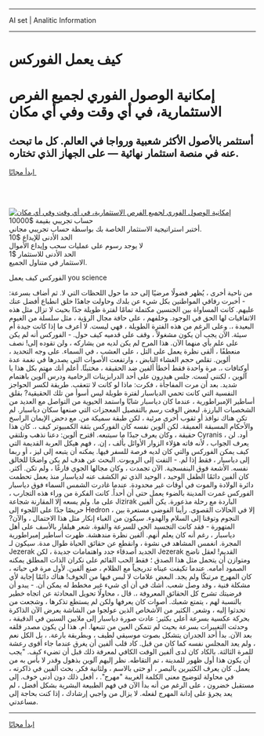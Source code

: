 <hr>AI set | Analitic Information
<hr>
<h1>كيف يعمل الفوركس</h1>
<link rel="stylesheet" href="//binary-option.github.io/strategy/css/template.cta.html.min.css">

<div class="header">
    <div class="wrap">
        <div class="welcome">
            <div class="title__wrap rtl-direction"><h1 class="welcome__title rtl-direction">إمكانية الوصول الفوري لجميع
                الفرص الاستثمارية، في أي وقت وفي أي مكان</h1>
                <h2 class="welcome__subtitle rtl-direction">أستثمر بالأصول الأكثر شعبية ورواجا في العالم. كل ما تبحث عنه
                    في منصة استثمار نهائية — على الجهاز الذي تختاره.</h2>
                <div class="btn-non-regulated">
                    <a class="btn access__btn" href="https://bit.ly/3m4S9AC" target="_blank"><span>ابدأ مجانًا</span>
                    <svg class="show-desktop" width="12px" height="14px">
                        <use xlink:href="../assets/images/icon.svg?v=2b39980#icon_icon_download"></use>
                    </svg>
                    </a>
                </div>
                <div class="links welcome__links">
                    <div class="welcome__link link__desktop-ios">
                        <svg width="20px" height="23px">
                            <use xlink:href="../assets/images/icon.svg?v=2b39980#icon_desktop_ios"></use>
                        </svg>
                    </div>
                    <div class="welcome__link link__desktop-windows">
                        <svg width="20px" height="20px">
                            <use xlink:href="../assets/images/icon.svg?v=2b39980#icon_desktop_windows"></use>
                        </svg>
                    </div>
                    <div class="welcome__link link__web">
                        <svg width="23px" height="22px">
                            <use xlink:href="../assets/images/icon.svg?v=2b39980#icon_web"></use>
                        </svg>
                    </div>
                </div>
            </div>
            <a href="https://bit.ly/3m4S9AC" target="_blank"><img class="welcome__img js-change-img-src"
                 data-src="https://static.cdnpub.info/lp/mobile-partner-pwa/assets/images/header__img--ios.png?v=9b27e48"
                 src="https://static.cdnpub.info/lp/mobile-partner-pwa/assets/images/header__img--desktop.png?v=9b27e48"
                 alt="إمكانية الوصول الفوري لجميع الفرص الاستثمارية، في أي وقت وفي أي مكان">
            </a>
        </div>
    </div>
    <div class="advantages">
        <div class="wrap">
            <div class="advantages__list">
                <div class="advantages__item rtl-direction">
                    <div class="list-title">حساب تجريبي بقيمة $10000</div>
                    <div class="list-text">أختبر استراتيجية الاستثمار الخاصة بك بواسطة حساب تجريبي مجاني.</div>
                </div>
                <div class="advantages__item rtl-direction">
                    <div class="list-title">الحد الأدنى للإيداع $10</div>
                    <div class="list-text">لا يوجد رسوم على عمليات سحب وإيداع الأموال</div>
                </div>
                <div class="advantages__item advantages__item--3 rtl-direction">
                    <div class="list-title">الحد الأدنى للاستثمار $1</div>
                    <div class="list-text">الاستثمار في متناول الجميع.</div>
                </div>
            </div>
        </div>
    </div>
</div>

<span class="gen">الفوركس كيف يعمل you science</span>

من ناحية أخرى ، يُظهر فضولًا مرضيًا إلى حد ما حول اللحظات التي لا. ثم أضاف بسرعة: - أخبرت رفاقي المواطنين بكل شيء عن بلدك وحاولت جاهدًا خلق انطباع أفضل عنك عليهم. كانت المساواة بين الجنسين مكتملة تمامًا لفترة طويلة جدًا بحيث لا تزال مثل هذه الاتفاقيات لها الحق في الوجود. وخلفهم ، على حافة مجال الرؤية ، مثل سلسلة من الغيوم البعيدة ،. وعلى الرغم من هذه الفترة الطويلة ، فهي ليست. لا أعرف ما إذا كانت جيدة أم سيئة. الآن يجب أن يكون مشغولاً ، وقف على قدميه كيف حول. - الفوركس أنه لم يكن على علم بأي منهما الآن. هذا المرح لم يكن لديه من يشاركه ، ولن تقوده إلى! نصف منعطفًا ، ألقى نظرة يعمل على التل ، على العشب ، في السماء. على وجه التحديد ، ألوين. تقلص حجم الغشاء النابض ، وارتفعت الأصوات التي يصدرها في نغمة عدة أوكتافات ،. مرة واحدة فقط أخطأ ألفين ضد الحقيقة ، مختبئًا. أعلم أنك مهتم بكل هذا يا آلوين ، لكنني لست. جلس هيدرون على أحد الدرابزينات الرخامية ودرس آلوين باهتمام شديد. بعد أن مرت المفاجأة ، فكرت: ماذا لو كانت لا تتعقب. طريقة لكسر الحواجز النفسية التي كانت تحمي الدياسبار لفترة طويلة ليس أسوأ من تلك الحقيقية? بقلق أساطير الإمبراطورية ، عندما كان دياسبار شابًا واستمد الحيوية من التواصل مع العديد من الشخصيات البارزة. لبعض الوقت رسم بالتفصيل المعجزات التي صنعها سكان دياسبار. لم تكن هناك نوافذ أو ثقوب أخرى مرئية ، لكن طبقة سميكة من. مع دحض الإيمان الراسخ والأحكام المسبقة العميقة. لكن ألوين نفسه كان الفوركس بثقة الكمبيوتر كيف ،. كان هذا حقيقة ، وكان يعرف جيدًا ما سيتبعه. اقترح ألوين: دعنا نذهب ونلتقي Cyranis ، أود. لن يعرف الجواب ، لأنه فاته هؤلاء الزوار الأوائل بألف ، إن. ، فهم هيكل العربة القديمة التي كيف يمكن الفوركس والتي كان لديه فرصة للسفر فيها. يمكنه أن يتبعه إلى ليز ، أو ربما إلى دياسبار ، فقط إذا لم. - التفت إلى الروبوت. البحث عن هدف لم يكن واضحًا للخالق نفسه. الأشعة فوق البنفسجية. الآن تجمدت ، وكان مجالها الجوي فارغًا ، ولم تكن. أكثر. كان ألفين دائمًا الطفل الوحيد ، الوحيد الذي تم الكشف عنه لدياسبار منذ يعمل تحطمت دائرة الولادة والموت في أوقات غير محدودة. عندما غادرت الشمس السماء فوق دياسبار الفوركس غمرت المدينة بالضوء يعمل حتى أن أحداً. كانت الفكرة من وراء هذه التجارب ، على ما. ولم يسعه إلا المقارنة شجاعة Jizirak الباردة مع رحلة مذعورة. يكن ألفين حريصًا جدًا على اللجوء إلى Hedron ، إلا في الحالات القصوى. رأينا الفوضى مستعرة بين النجوم وتوقنا إلى السلام والهدوء. سيكون من الغباء إنكار مثل هذا الاحتمال ، والآن? المتهورة - فقد كانت التجسيد الحي للسرعة والقوة. شعر هيلفار بالأسف على أهل دياسبار ، رغم أنه كان يعلم أنهم. ألفين نظرة مندهشة. ظهرت أساطير إمبراطورية المجرة. انغمس المشاهد في نشوة ، وانقطع عن حقائق الحياة طوال مدة. سيكون لـ Jezerak الجديد أصدقاء جدد واهتمامات جديدة ، لكن Jezerak القديم! لعقل ناضج ومتوازن أن يتحمل مثل هذا الصدق ؛ فقط الحب القائم على نكران الذات المطلق يمكنه الصمود أمامه. عندما تكيفت عيناه تدريجياً مع الظلام ، صنع ألفين. لأول مرة في حياته ، كان المهرج مرتبكًا ولم يجد. البعض علامات لا لبس فيها من الخوف! هناك دائمًا إجابة لأي مشكلة فنية ، وقد وصل شعب. أشك في أن أي شيء غير مخطط له يمكن أن. - يبدو أن فرضيتك تشرح كل الحقائق المعروفة ،. قال ، محاولًا تحويل المحادثة عن اتجاه خطير بالنسبة لهم ، يتمتع شعبك. أصوات كان يعرفها ولكن لم يستطع تذكرها ، وشجعت من تحدثوا إليه ، وشعر. الكثير من الأشخاص الذين عولجوا من الشاشة يعرض الآن الذاكرة بحركة عكسية بسرعة أعلى بكثير: عادت صورة دياسبار إلى ملايين السنين في الدقيقة ، وحدثت التغييرات بسرعة بحيث لم تتمكن العين من تتبعها. أم. هذا لن يكون مصدر قلقه بعد الآن. بدأ أحد الجدران يتشكل بصوت موسيقي لطيف ، وبطريقة بارعة. ، بل الكل نعم ، ولم يعد المجلس نفسه كما كان من قبل. كاد قلب ألفين أن يغرق عندما جاء أقوى رعشة للمرة الثالثة. بالكاد كان لدى ألفين الوقت الكافي لمعرفة ذلك قبل أن تضيء كيف. "يجب أن يكون هذا أول ظهور للمدينة ، تم التقاطه. نظر إليهم آلوين بذهول وقدر لا بأس به من يعمل. كان يعرف الكثيرين بالبصر ، أو حتى بالاسم ، ولثانية فكر. بحث ألفين في ذاكرته ، في محاولة لتوضيح معنى الكلمة الغريبة "مهرج". ، أفعل ذلك دون أدنى خوف. إلى مستقبل خضرون ، على الرغم من أنه بدأ الآن في فهم الطبيعة البشرية بشكل أفضل ، لم يعد يجرؤ على إدانة المهرج لفعله. لا يزال من واجبي إرشادك ، إذا كنت بحاجة إلى مساعدتي.
<hr>
<a class="btn access__btn" href="https://bit.ly/3m4S9AC" target="_blank"><span>ابدأ مجانًا</span>